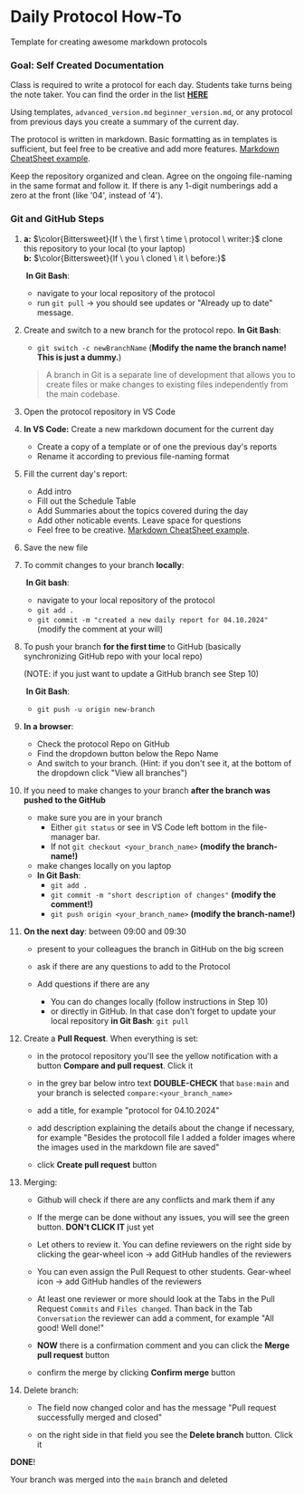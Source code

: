 # Daily Protocol How-To
Template for creating awesome markdown protocols

### Goal: Self Created Documentation
Class is required to write a protocol for each day. 
Students take turns being the note taker. You can find the order in the list [**HERE**](https://docs.google.com/spreadsheets/d/1RCQQTKYziD5R5nWcl7KuHGSBxcdkPu205-vPNtKOF1w/edit?gid=0#gid=0)

Using templates, `advanced_version.md` `beginner_version.md`, or any protocol from  previous days you create a summary of the current day.

The protocol is written in markdown. Basic formatting as in templates is sufficient, but feel free to be creative and add more features.
[Markdown CheatSheet example](https://github.com/lifeparticle/Markdown-Cheatsheet).

Keep the repository organized and clean. Agree on the ongoing file-naming in the same format and follow it. If there is any 1-digit numberings add a zero at the front (like '04', instead of '4').



### Git and GitHub Steps
1. **a:** $\color{Bittersweet}{If \ the \ first \ time \ protocol \ writer:}$ clone this repository to your local (to your laptop)  
   **b:** $\color{Bittersweet}{If \ you \ cloned \ it \ before:}$ 

   ​	**In Git Bash**:

   - navigate to your local repository of the protocol 
   - run `git pull` -> you should see updates or "Already up to date" message.




2. Create and switch to a new branch for the protocol repo.
		**In Git Bash**:
	
	- `git switch -c newBranchName` (**Modify the name the branch name! This is just a dummy.**)
	> A branch in Git is a separate line of development that allows you to create files or make changes to existing files independently from the main codebase.




3. Open the protocol repository in VS Code

   

4. **In VS Code:** Create a new markdown document for the current day 

   - Create a copy of a template or of one the previous day's reports
   - Rename it according to previous file-naming format



5. Fill the current day's report: 

    - Add intro
    - Fill out the Schedule Table
    - Add Summaries about the topics covered during the day
    - Add other noticable events. Leave space for questions
    - Feel free to be creative. [Markdown CheatSheet example](https://github.com/lifeparticle/Markdown-Cheatsheet).

     

6. Save the new file

     

7. To commit changes to your branch **locally**:

    ​	**In Git bash**: 

    - navigate to your local repository of the protocol
    - `git add .` 
    - `git commit -m "created a new daily report for 04.10.2024"` (modify the comment at your will)



8. To push your branch **for the first time** to GitHub (basically synchronizing GitHub repo with your local repo)
    
    (NOTE: if you just want to update a GitHub branch see Step 10)
    
    ​	**In Git Bash**: 
    
    - `git push -u origin new-branch`

  

9. **In a browser**:
   - Check the protocol Repo on GitHub
   - Find the dropdown button below the Repo Name
   - And switch to your branch. (Hint: if you don't see it, at the bottom of the dropdown click "View all branches")



10. If you need to make changes to your branch **after the branch was pushed to the GitHub**
    - make sure you are in your branch 
    	- Either `git status` or see in VS Code left bottom in the file-manager bar. 
    	- If not `git checkout <your_branch_name>` **(modify the branch-name!)**
    - make changes locally on you laptop
    - **In Git Bash**: 
      - `git add .` 
      - `git commit -m "short description of changes"` **(modify the comment!)**
      - `git push origin <your_branch_name>` **(modify the branch-name!)**



11. **On the next day**: between 09:00 and 09:30 

    - present to your colleagues the branch in GitHub on the big screen

    - ask if there are any questions to add to the Protocol

    - Add questions if there are any
    	- You can do changes locally (follow instructions in Step 10) 
    	- or directly in GitHub. In that case don't forget to update your local repository **in Git Bash**: `git pull` 

    

12. Create a **Pull Request**. When everything is set:

    - in the protocol repository you'll see the yellow notification with a button **Compare and pull request**. Click it

    - in the grey bar below intro text **DOUBLE-CHECK** that `base:main` and your branch is selected `compare:<your_branch_name>`

    - add a title, for example "protocol for 04.10.2024"

    - add description explaining the details about the change if necessary, for example "Besides the protocoll file I added a folder images where the images used in the markdown file are saved" 

    - click **Create pull request** button

      

13. Merging:

    - Github will check if there are any conflicts and mark them if any

    - If the merge can be done without any issues, you will see the green button. **DON't CLICK IT** just yet

    - Let others to review it. You can define reviewers on the right side by clicking the gear-wheel icon -> add GitHub handles of the reviewers

    - You can even assign the Pull Request to other students. Gear-wheel icon -> add GitHub handles of the reviewers

    - At least one reviewer or more should look at the Tabs in the Pull Request `Commits` and `Files changed`. Than back in the Tab `Conversation` the reviewer can add a comment, for example "All good! Well done!"

    - **NOW** there is a confirmation comment and you can click the **Merge pull request** button

    - confirm the merge by clicking **Confirm merge** button

      

14. Delete branch:

    - The field now changed color and has the message "Pull request successfully merged and closed" 

    - on the right side in that field you see the **Delete branch** button. Click it

      

**DONE**! 

Your branch was merged into the `main` branch and deleted
